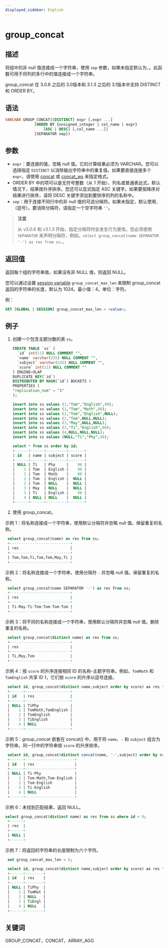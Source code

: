 ```yaml
---
displayed_sidebar: English
---
```


# group_concat

## 描述

将组中的非 null 值连接成一个字符串，使用 `sep` 参数，如果未指定默认为`,`。此函数可用于将列的多行中的值连接成一个字符串。

group_concat 在 3.0.6 之后的 3.0版本和 3.1.3 之后的 3.1版本中支持 DISTINCT 和 ORDER BY。

## 语法

```SQL
VARCHAR GROUP_CONCAT([DISTINCT] expr [,expr ...]
             [ORDER BY {unsigned_integer | col_name | expr}
                 [ASC | DESC] [,col_name ...]]
             [SEPARATOR sep])
```

## 参数

- `expr`：要连接的值，忽略 null 值。它的计算结果必须为 VARCHAR。您可以选择指定 `DISTINCT` 以消除输出字符串中的重复值。如果要直接连接多个 `expr`，请使用 [concat](./concat.md) 或 [concat_ws](./concat_ws.md) 来指定格式。
- ORDER BY 中的项可以是无符号整数（从 1 开始）、列名或普通表达式。默认情况下，结果按升序排序。您还可以显式指定 ASC 关键字。如果要按降序对结果进行排序，请将 DESC 关键字添加到要排序的列的名称中。
- `sep`：用于连接不同行中的非 null 值的可选分隔符。如果未指定，默认使用`,`（逗号）。要消除分隔符，请指定一个空字符串 `''`。

> **注意**
>
> 从 v3.0.6 和 v3.1.3 开始，指定分隔符时会发生行为更改。您必须使用 `SEPARATOR` 来声明分隔符，例如，`select group_concat(name SEPARATOR '-') as res from ss;`。

## 返回值

返回每个组的字符串值，如果没有非 NULL 值，则返回 NULL。

您可以通过设置 [session variable](../../../reference/System_variable.md) `group_concat_max_len` 来限制 group_concat 返回的字符串的长度，默认为 1024。最小值：4。单位：字符。

例：

```sql
SET [GLOBAL | SESSION] group_concat_max_len = <value>;
```

## 例子

1. 创建一个包含主题分数的表 `ss`。

   ```sql
   CREATE TABLE `ss` (
     `id` int(11) NULL COMMENT "",
     `name` varchar(255) NULL COMMENT "",
     `subject` varchar(255) NULL COMMENT "",
     `score` int(11) NULL COMMENT ""
   ) ENGINE=OLAP
   DUPLICATE KEY(`id`)
   DISTRIBUTED BY HASH(`id`) BUCKETS 4
   PROPERTIES (
   "replication_num" = "1"
   );

   insert into ss values (1,"Tom","English",90);
   insert into ss values (1,"Tom","Math",80);
   insert into ss values (2,"Tom","English",NULL);
   insert into ss values (2,"Tom",NULL,NULL);
   insert into ss values (3,"May",NULL,NULL);
   insert into ss values (3,"Ti","English",98);
   insert into ss values (4,NULL,NULL,NULL);
   insert into ss values (NULL,"Ti","Phy",98);

   select * from ss order by id;
   +------+------+---------+-------+
   | id   | name | subject | score |
   +------+------+---------+-------+
   | NULL | Ti   | Phy     |    98 |
   |    1 | Tom  | English |    90 |
   |    1 | Tom  | Math    |    80 |
   |    2 | Tom  | English |  NULL |
   |    2 | Tom  | NULL    |  NULL |
   |    3 | May  | NULL    |  NULL |
   |    3 | Ti   | English |    98 |
   |    4 | NULL | NULL    |  NULL |
   +------+------+---------+-------+
   ```

2. 使用 group_concat。
  
  示例 1：将名称连接成一个字符串，使用默认分隔符并忽略 null 值。保留重复的名称。

  ```sql
   select group_concat(name) as res from ss;
   +---------------------------+
   | res                       |
   +---------------------------+
   | Tom,Tom,Ti,Tom,Tom,May,Ti |
   +---------------------------+
  ```

  示例 2：将名称连接成一个字符串，使用分隔符 `-` 并忽略 null 值。保留重复的名称。

  ```sql
   select group_concat(name SEPARATOR '-') as res from ss;
   +---------------------------+
   | res                       |
   +---------------------------+
   | Ti-May-Ti-Tom-Tom-Tom-Tom |
   +---------------------------+
  ```

  示例 3：将不同的名称连接成一个字符串，使用默认分隔符并忽略 null 值。删除重复的名称。

  ```sql
   select group_concat(distinct name) as res from ss;
   +---------------------------+
   | res                       |
   +---------------------------+
   | Ti,May,Tom                |
   +---------------------------+
  ```

  示例 4：按 `score` 的升序连接相同 ID 的名称-主题字符串。例如，`TomMath` 和 `TomEnglish` 共享 ID 1，它们按 `score` 的升序以逗号连接。

  ```sql
   select id, group_concat(distinct name,subject order by score) as res from ss group by id order by id;
   +------+--------------------+
   | id   | res                |
   +------+--------------------+
   | NULL | TiPhy              |
   |    1 | TomMath,TomEnglish |
   |    2 | TomEnglish         |
   |    3 | TiEnglish          |
   |    4 | NULL               |
   +------+--------------------+
   ```

  示例 5：group_concat 嵌套在 concat() 中，用于将 `name`、`-` 和 `subject` 组合为字符串。同一行中的字符串按 `score` 的升序排序。
  
  ```sql
   select id, group_concat(distinct concat(name, '-',subject) order by score) as res from ss group by id order by id;
   +------+----------------------+
   | id   | res                  |
   +------+----------------------+
   | NULL | Ti-Phy               |
   |    1 | Tom-Math,Tom-English |
   |    2 | Tom-English          |
   |    3 | Ti-English           |
   |    4 | NULL                 |
   +------+----------------------+
   ```
  
  示例 6：未找到匹配结果，返回 NULL。

  ```sql
  select group_concat(distinct name) as res from ss where id < 0;
   +------+
   | res  |
   +------+
   | NULL |
   +------+
   ```

  示例 7：将返回的字符串的长度限制为六个字符。

  ```sql
   set group_concat_max_len = 6;

   select id, group_concat(distinct name,subject order by score) as res from ss group by id order by id;
   +------+--------+
   | id   | res    |
   +------+--------+
   | NULL | TiPhy  |
   |    1 | TomMat |
   |    2 | NULL   |
   |    3 | TiEngl |
   |    4 | NULL   |
   +------+--------+
   ```

## 关键词

GROUP_CONCAT，CONCAT，ARRAY_AGG
